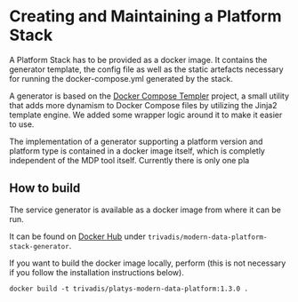 # Creating and Maintaining a Platform Stack

A Platform Stack has to be provided as a docker image. It contains the generator template, the config file as well as the static artefacts necessary for running the docker-compose.yml generated by the stack.

A generator is based on the [Docker Compose Templer](https://github.com/Aisbergg/python-docker-compose-templer) project, a small utility that adds more dynamism to Docker Compose files by utilizing the Jinja2 template engine. We added some wrapper logic around it to make it easier to use. 

The implementation of a generator supporting a platform version and platform type is contained in a docker image itself, which is completly independent of the MDP tool itself. Currently there is only one pla

## How to build 
The service generator is available as a docker image from where it can be run. 

It can be found on [Docker Hub](https://hub.docker.com/repository/docker/trivadis/modern-data-platform-stack-generator) under `trivadis/modern-data-platform-stack-generator`.

If you want to build the docker image locally, perform (this is not necessary if you follow the installation instructions below).

```
docker build -t trivadis/platys-modern-data-platform:1.3.0 .
```
